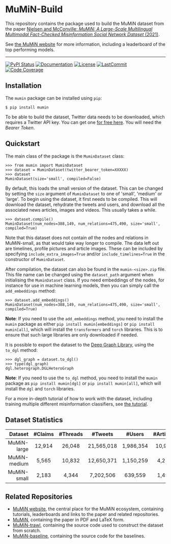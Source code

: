 # MuMiN-Build
This repository contains the package used to build the MuMiN dataset from the
paper [Nielsen and McConville: _MuMiN: A Large-Scale Multilingual Multimodal
Fact-Checked Misinformation Social Network Dataset_
(2021)](https://arxiv.org/abs/2202.11684).

See [the MuMiN website](https://mumin-dataset.github.io/) for more information,
including a leaderboard of the top performing models.

______________________________________________________________________
[![PyPI Status](https://badge.fury.io/py/mumin.svg)](https://pypi.org/project/mumin/)
[![Documentation](https://img.shields.io/badge/docs-passing-green)](https://mumin-dataset.github.io/mumin-build/mumin.html)
[![License](https://img.shields.io/github/license/mumin-dataset/mumin-build)](https://github.com/mumin-dataset/mumin-build/blob/main/LICENSE)
[![LastCommit](https://img.shields.io/github/last-commit/mumin-dataset/mumin-build)](https://github.com/mumin-dataset/mumin-build/commits/main)
[![Code Coverage](https://img.shields.io/badge/Coverage-76%25-yellowgreen.svg)](https://github.com/mumin-dataset/mumin-build/tree/dev/tests)


## Installation
The `mumin` package can be installed using `pip`:
```
$ pip install mumin
```

To be able to build the dataset, Twitter data needs to be downloaded, which
requires a Twitter API key. You can get one
[for free here](https://developer.twitter.com/en/portal/dashboard). You will
need the _Bearer Token_.


## Quickstart
The main class of the package is the `MuminDataset` class:
```
>>> from mumin import MuminDataset
>>> dataset = MuminDataset(twitter_bearer_token=XXXXX)
>>> dataset
MuminDataset(size='small', compiled=False)
```

By default, this loads the small version of the dataset. This can be changed by
setting the `size` argument of `MuminDataset` to one of 'small', 'medium' or
'large'. To begin using the dataset, it first needs to be compiled. This will
download the dataset, rehydrate the tweets and users, and download all the
associated news articles, images and videos. This usually takes a while.
```
>>> dataset.compile()
MuminDataset(num_nodes=388,149, num_relations=475,490, size='small', compiled=True)
```

Note that this dataset does not contain _all_ the nodes and relations in
MuMiN-small, as that would take way longer to compile. The data left out are
timelines, profile pictures and article images. These can be included by
specifying `include_extra_images=True` and/or `include_timelines=True` in the
constructor of `MuminDataset`.

After compilation, the dataset can also be found in the `mumin-<size>.zip`
file. This file name can be changed using the `dataset_path` argument when
initialising the `MuminDataset` class. If you need embeddings of the nodes, for
instance for use in machine learning models, then you can simply call the
`add_embeddings` method:
```
>>> dataset.add_embeddings()
MuminDataset(num_nodes=388,149, num_relations=475,490, size='small', compiled=True)
```

**Note**: If you need to use the `add_embeddings` method, you need to install
the `mumin` package as either `pip install mumin[embeddings]` or `pip install
mumin[all]`, which will install the `transformers` and `torch` libraries. This
is to ensure that such large libraries are only downloaded if needed.

It is possible to export the dataset to the
[Deep Graph Library](https://www.dgl.ai/), using the `to_dgl` method:
```
>>> dgl_graph = dataset.to_dgl()
>>> type(dgl_graph)
dgl.heterograph.DGLHeteroGraph
```

**Note**: If you need to use the `to_dgl` method, you need to install the
`mumin` package as `pip install mumin[dgl]` or `pip install mumin[all]`, which
will install the `dgl` and `torch` libraries.

For a more in-depth tutorial of how to work with the dataset, including
training multiple different misinformation classifiers, see [the
tutorial](https://colab.research.google.com/drive/1Kz0EQtySYQTo1ui8F2KZ6ERneZVf5TIN).


## Dataset Statistics

| Dataset | #Claims | #Threads | #Tweets | #Users | #Articles | #Images | #Languages | %Misinfo |
| ---: | :---: | :---: | :---: | :---: | :---: | :---: | :---: | :---: |
| MuMiN-large | 12,914 | 26,048 | 21,565,018 | 1,986,354 | 10,920 | 6,573 | 41 | 94.57% |
| MuMiN-medium | 5,565 | 10,832 | 12,650,371 | 1,150,259 | 4,212 | 2,510 | 37 | 94.07% |
| MuMiN-small | 2,183 | 4,344 | 7,202,506 | 639,559 | 1,497 | 1,036 | 35 | 92.87% |


## Related Repositories
- [MuMiN website](https://mumin-dataset.github.io/), the central place for the
  MuMiN ecosystem, containing tutorials, leaderboards and links to the paper
  and related repositories.
- [MuMiN](https://github.com/MuMiN-dataset/mumin), containing the
  paper in PDF and LaTeX form.
- [MuMiN-trawl](https://github.com/MuMiN-dataset/mumin-trawl),
  containing the source code used to construct the dataset from scratch.
- [MuMiN-baseline](https://github.com/MuMiN-dataset/mumin-baseline),
  containing the source code for the baselines.
